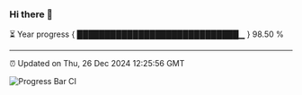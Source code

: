 ### Hi there 👋

⏳ Year progress { █████████████████████████████▁ } 98.50 %

---

⏰ Updated on Thu, 26 Dec 2024 12:25:56 GMT

![Progress Bar CI](https://github.com/liununu/liununu/workflows/Progress%20Bar%20CI/badge.svg)
